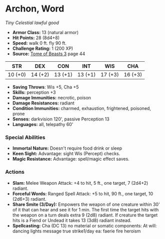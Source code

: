 # Archon, Word

*Tiny* *Celestial* *lawful good*

- **Armor Class:** 13 (natural armor)
- **Hit Points:** 28 (8d4+8)
- **Speed:** walk 0 ft. fly 90 ft.
- **Challenge Rating:** 1 (200 XP)
- **Source:** [Tome of Beasts 3](https://koboldpress.com/kpstore/product/tome-of-beasts-3-for-5th-edition/) page 44

| STR | DEX | CON | INT | WIS | CHA |
| --- | --- | --- | --- | --- | --- |
| 10 (+0) | 14 (+2) | 13 (+1) | 13 (+1) | 17 (+3) | 16 (+3) |

- **Saving Throws**: Wis +5, Cha +5
- **Skills:** perception +3
- **Damage Immunities:** necrotic, poison
- **Damage Resistances:** radiant
- **Condition Immunities:** charmed, exhaustion, frightened, poisoned, prone
- **Senses:** darkvision 120', passive Perception 13
- **Languages:** all, telepathy 60'

### Special Abilities

- **Immortal Nature:** Doesn't require food drink or sleep
- **Keen Sight:** Advantage: sight Wis (Percept) checks.
- **Magic Resistance:** Advantage: spell/magic effect saves.

### Actions

- **Slam:** Melee Weapon Attack: +4 to hit, 5 ft., one target, 7 (2d4+2) radiant.
- **Forceful Words:** Ranged Spell Attack: +5 to hit, 90 ft., one target, 10 (2d6+3) radiant.
- **Share Smite (3/Day):** Empowers the weapon of one creature within 30' of it that can hear and see it for 1 min. The first time the target hits with the weapon on a turn deals extra 9 (2d8) radiant. If creature the target hits is a Fiend or Undead it takes 13 (3d8) radiant instead.
- **Spellcasting:** Cha (DC 13) no material or somatic components: At will: dancing lights message true strike1/day ea: faerie fire heroism



